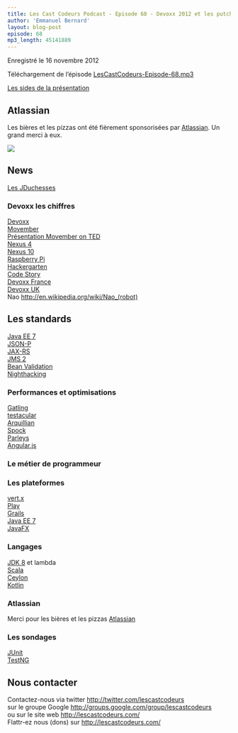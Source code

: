 ```yaml
---
title: Les Cast Codeurs Podcast - Episode 68 - Devoxx 2012 et les putchesses contre le Choupinou geant
author: 'Emmanuel Bernard'
layout: blog-post
episode: 68
mp3_length: 45141889
---
```

Enregistré le 16 novembre 2012

Téléchargement de l’épisode [LesCastCodeurs-Episode-68.mp3](http://traffic.libsyn.com/lescastcodeurs/LesCastCodeurs-Episode-68.mp3)

[Les sides de la présentation](http://www.slideshare.net/emmanuelbernard/les-cast-codeurs-podcast-68-devoxx-2012-15402982)

## Atlassian

Les bières et les pizzas ont été fièrement sponsorisées
par [Atlassian](http://atlassian.fr). Un grand merci à eux.

<img href='http://atlassian.fr' src='http://lescastcodeurs.com/images/promo/sponsors/logo_atlassian.png'/>

## News

[Les JDuchesses](http://www.duchess-france.org)  

### Devoxx les chiffres

[Devoxx](http://devoxx.com)  
[Movember](http://www.movember.com)  
[Présentation Movember on TED](http://www.ted.com/talks/adam_garone_healthier_men_one_moustache_at_a_time.html)  
[Nexus 4](http://www.google.com/nexus/4/)  
[Nexus 10](http://www.google.com/nexus/10/)  
[Raspberry Pi](http://www.raspberrypi.org)  
[Hackergarten](http://hackergarten.net)  
[Code Story](http://code-story.net)  
[Devoxx France](http://devoxx.fr)  
[Devoxx UK](http://devoxx.co.uk)  
Nao <http://en.wikipedia.org/wiki/Nao_(robot)>

## Les standards

[Java EE 7](https://blogs.oracle.com/jcp/entry/java_ee_7_jsr_update)  
[JSON-P](https://blogs.oracle.com/arungupta/entry/json_p_java_api_for)  
[JAX-RS](http://jax-rs-spec.java.net)  
[JMS 2](http://jms-spec.java.net)  
[Bean Validation](http://beanvalidation.org)  
[Nighthacking](http://nighthacking.com)  

### Performances et optimisations

[Gatling](http://gatling-tool.org)  
[testacular](http://vojtajina.github.com/testacular/)  
[Arquillian](http://arquillian.org)  
[Spock](http://code.google.com/p/spock/)  
[Parleys](http://parleys.com)  
[Angular.js](http://angularjs.org)  

### Le métier de programmeur

### Les plateformes

[vert.x](http://vertx.io)  
[Play](http://www.playframework.org)  
[Grails](http://grails.org)  
[Java EE 7](https://blogs.oracle.com/jcp/entry/java_ee_7_jsr_update)  
[JavaFX](http://www.oracle.com/technetwork/java/javafx/overview/index.html)  

### Langages

[JDK 8](http://openjdk.java.net/projects/jdk8/) et lambda  
[Scala](http://www.scala-lang.org)  
[Ceylon](http://ceylon-lang.org)  
[Kotlin](http://kotlin.jetbrains.org)  

### Atlassian

Merci pour les bières et les pizzas [Atlassian](http://atlassian.fr)

### Les sondages

[JUnit](http://www.junit.org)  
[TestNG](http://testng.org/doc/index.html)

## Nous contacter

Contactez-nous via twitter <http://twitter.com/lescastcodeurs>  
sur le groupe Google <http://groups.google.com/group/lescastcodeurs>  
ou sur le site web <http://lescastcodeurs.com/>  
Flattr-ez nous (dons) sur <http://lescastcodeurs.com/>
